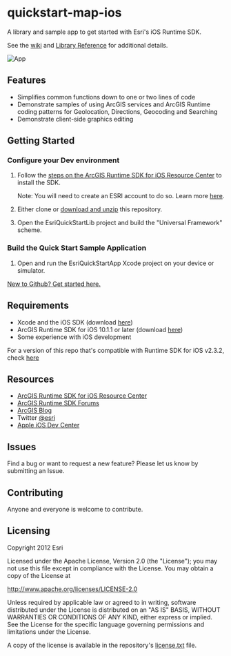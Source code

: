 quickstart-map-ios
==================

A library and sample app to get started with Esri's iOS Runtime SDK.

See the [wiki](https://github.com/Esri/quickstart-map-ios/wiki) and [Library Reference](https://github.com/Esri/quickstart-map-ios/wiki/Reference) for additional details.

![App](https://raw.github.com/Esri/quickstart-map-ios/master/quickstart-map-ios.jpg)

## Features
* Simplifies common functions down to one or two lines of code
* Demonstrate samples of using ArcGIS services and ArcGIS Runtime coding patterns for Geolocation, Directions, Geocoding and Searching
* Demonstrate client-side graphics editing

## Getting Started

### Configure your Dev environment
1. Follow the [steps on the ArcGIS Runtime SDK for iOS Resource Center](http://resources.arcgis.com/en/help/runtime-ios-sdk/concepts/#/Installation/00pw0000000w000000/) to install the SDK.
   
   Note: You will need to create an ESRI account to do so. Learn more [here](https://webaccounts.esri.com/cas/index.cfm).
2. Either clone or [download and unzip](https://github.com/Esri/quickstart-map-ios/archive/master.zip) this repository.
3. Open the EsriQuickStartLib project and build the "Universal Framework" scheme.

### Build the Quick Start Sample Application
1. Open and run the EsriQuickStartApp Xcode project on your device or simulator.

[New to Github? Get started here.](http://htmlpreview.github.com/?https://github.com/Esri/esri.github.com/blob/master/help/esri-getting-to-know-github.html)

## Requirements

* Xcode and the iOS SDK (download [here](https://developer.apple.com/xcode/))
* ArcGIS Runtime SDK for iOS 10.1.1 or later (download [here](http://www.esri.com/apps/products/download/index.cfm?fuseaction=download.all#ArcGIS_Runtime_SDK_for_iOS))
* Some experience with iOS development

For a version of this repo that's compatible with Runtime SDK for iOS v2.3.2, check [here](https://github.com/Esri/quickstart-map-ios/tree/runtime-sdk-2.3.2)

## Resources

* [ArcGIS Runtime SDK for iOS Resource Center](http://resources.arcgis.com/en/help/runtime-ios-sdk/concepts/#//00pw00000003000000)
* [ArcGIS Runtime SDK Forums](http://forums.arcgis.com/forums/78-ArcGIS-Runtime-SDK-for-iOS)
* [ArcGIS Blog](http://blogs.esri.com/esri/arcgis/)
* Twitter [@esri](http://twitter.com/esri)
* [Apple iOS Dev Center](https://developer.apple.com/devcenter/ios/index.action)

## Issues

Find a bug or want to request a new feature?  Please let us know by submitting an Issue.

## Contributing

Anyone and everyone is welcome to contribute. 

## Licensing
Copyright 2012 Esri

Licensed under the Apache License, Version 2.0 (the "License");
you may not use this file except in compliance with the License.
You may obtain a copy of the License at

   http://www.apache.org/licenses/LICENSE-2.0

Unless required by applicable law or agreed to in writing, software
distributed under the License is distributed on an "AS IS" BASIS,
WITHOUT WARRANTIES OR CONDITIONS OF ANY KIND, either express or implied.
See the License for the specific language governing permissions and
limitations under the License.

A copy of the license is available in the repository's [license.txt](https://raw.github.com/Esri/quickstart-map-ios/master/license.txt) file.
